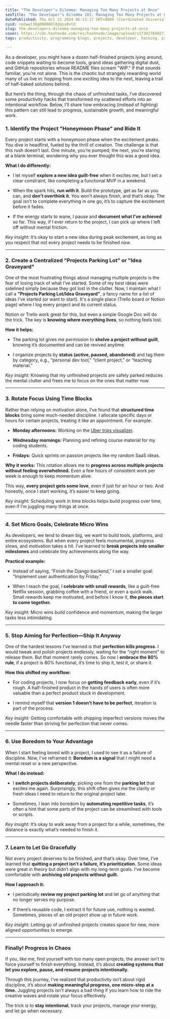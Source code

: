 ```yaml
---
title: "The Developer’s Dilemma: Managing Too Many Projects at Once"
seoTitle: "The Developer’s Dilemma 101: Managing Too Many Projects at Once"
datePublished: Thu Oct 31 2024 06:13:17 GMT+0000 (Coordinated Universal Time)
cuid: cm2wwt38q000006l8dqsa9vtd
slug: the-developers-dilemma-managing-too-many-projects-at-once
cover: https://cdn.hashnode.com/res/hashnode/image/upload/v1730278402711/b94b4e70-b12f-4efc-8525-dd672484610b.png
tags: productivity, programming-blogs, projects, developer, hacking, programming-tips, wemakedevs

---
```


As a developer, you might have a dozen half-finished projects lying around, code snippets waiting to become tools, grand ideas gathering digital dust, and GitHub repositories whose README files scream "WIP." If that sounds familiar, you’re not alone. This is the chaotic but strangely rewarding world many of us live in: hopping from one exciting idea to the next, leaving a trail of half-baked solutions behind.

But here’s the thing, through the chaos of unfinished tasks, I’ve discovered some productivity hacks that transformed my scattered efforts into an intentional workflow. Below, I’ll share how embracing (instead of fighting) this pattern can still lead to progress, sustainable growth, and meaningful work.

### 1\. Identify the Project "Honeymoon Phase" and Ride It

Every project starts with a honeymoon phase when the excitement peaks. You dive in headfirst, fueled by the thrill of creation. The challenge is that this rush doesn’t last. One minute, you’re pumped; the next, you’re staring at a blank terminal, wondering why you ever thought this was a good idea.

**What I do differently:**

* I let myself **explore a new idea guilt-free** when it excites me, but I set a clear constraint, like completing a functional MVP in a weekend.
    
* When the spark hits, **run with it**. Build the prototype, get as far as you can, and **don’t overthink it**. You won’t always finish, and that’s okay. The goal isn’t to complete everything in one go, it’s to capture the excitement before it fades.
    
* If the energy starts to wane, I pause and **document what I’ve achieved** so far. This way, if I ever return to the project, I can pick up where I left off without mental friction.
    

*Key insight:* It’s okay to start a new idea during peak excitement, as long as you respect that not every project needs to be finished *now*.

---

### 2\. Create a Centralized “Projects Parking Lot” or "Idea Graveyard"

One of the most frustrating things about managing multiple projects is the fear of losing track of what I’ve started. Some of my best ideas were sidelined simply because they got lost in the clutter. Now, I maintain what I call a **"Projects Parking Lot/Idea Graveyard"**, a fancy name for a list of ideas I’ve started (or want to start). It's a single place (Trello board or Notion page) where I log every project and its current status.

Notion or Trello work great for this, but even a simple Google Doc will do the trick. The key is **knowing where everything lives**, so nothing feels lost.

**How it helps:**

* The parking lot gives me permission to **shelve a project without guilt**, knowing it’s documented and can be revived anytime.
    
* I organize projects by **status (active, paused, abandoned)** and tag them by category, e.g., “personal dev tool,” “client project,” or “teaching material.”
    

*Key insight:* Knowing that my unfinished projects are safely parked reduces the mental clutter and frees me to focus on the ones that matter now.

---

### 3\. Rotate Focus Using Time Blocks

Rather than relying on motivation alone, I’ve found that **structured time blocks** bring some much-needed discipline. I allocate specific days or hours for certain projects, treating it like an appointment. For example:

* **Monday afternoons:** Working on the [Uber trips visualizer](https://uber-trips-visualizer.vercel.app/).
    
* **Wednesday mornings:** Planning and refining course material for my coding students.
    
* **Fridays:** Quick sprints on passion projects like my random SaaS ideas.
    

**Why it works:** This rotation allows me to **progress across multiple projects without feeling overwhelmed.** Even a few hours of consistent work per week is enough to keep momentum alive.

This way, **every project gets some love**, even if just for an hour or two. And honestly, once I start working, it’s easier to keep going.

*Key insight:* Scheduling work in time blocks helps build progress over time, even if I’m juggling many things at once.

---

### 4\. Set Micro Goals, Celebrate Micro Wins

As developers, we tend to dream big, we want to build tools, platforms, and entire ecosystems. But when every project feels monumental, progress slows, and motivation takes a hit. I’ve learned to **break projects into smaller milestones** and celebrate tiny achievements along the way.

**Practical example:**

* Instead of saying, “Finish the Django backend,” I set a smaller goal: “Implement user authentication by Friday.”
    
* When I reach the goal, I **celebrate with small rewards**, like a guilt-free Netflix session, grabbing coffee with a friend, or even a quick walk. Small rewards keep me motivated, and before I know it, **the pieces start to come together.**
    

*Key insight:* Micro wins build confidence and momentum, making the larger tasks less intimidating.

---

### 5\. Stop Aiming for Perfection—Ship It Anyway

One of the hardest lessons I’ve learned is that **perfection kills progress**. I would tweak and polish projects endlessly, waiting for the "right moment" to release them. But that moment rarely comes. So now I **embrace the 80% rule**, if a project is 80% functional, it’s time to ship it, test it, or share it.

**How this shifted my workflow:**

* For coding projects, I now focus on **getting feedback early**, even if it’s rough. A half-finished product in the hands of users is often more valuable than a perfect product stuck in development.
    
* I remind myself that **version 1 doesn’t have to be perfect**, iteration is part of the process.
    

*Key insight:* Getting comfortable with shipping imperfect versions moves the needle faster than striving for perfection that never comes.

---

### 6\. Use Boredom to Your Advantage

When I start feeling bored with a project, I used to see it as a failure of discipline. Now, I’ve reframed it: **Boredom is a signal** that I might need a mental reset or a new perspective.

**What I do instead:**

* I **switch projects deliberately**, picking one from the **parking lot** that excites me again. Surprisingly, this shift often gives me the clarity or fresh ideas I need to return to the original project later.
    
* Sometimes, I lean into boredom by **automating repetitive tasks**, it’s often a hint that some parts of the project can be streamlined with tools or scripts.
    

*Key insight:* It’s okay to walk away from a project for a while, sometimes, the distance is exactly what’s needed to finish it.

---

### 7\. Learn to Let Go Gracefully

Not every project deserves to be finished, and that’s okay. Over time, I’ve learned that **quitting a project isn’t a failure, it’s prioritization.** Some ideas were great in theory but didn’t align with my long-term goals. I’ve become comfortable with **archiving old projects without guilt.**

**How I approach it:**

* I periodically **review my project parking lot** and let go of anything that no longer serves my purpose.
    
* If there’s reusable code, I extract it for future use, nothing is wasted. Sometimes, pieces of an old project show up in future work.
    

*Key insight:* Letting go of unfinished projects creates space for new, more aligned opportunities to emerge.

---

### Finally! Progress in Chaos

If you, like me, find yourself with too many open projects, the answer isn’t to force yourself to finish everything. Instead, it’s about **creating systems that let you explore, pause, and resume projects intentionally.**

Through this journey, I’ve realized that productivity isn’t about rigid discipline, it’s about **making meaningful progress, one micro-step at a time.** Juggling projects isn’t always a bad thing if you learn how to ride the creative waves and rotate your focus effectively.

The trick is to **stay intentional**, track your projects, manage your energy, and let go when necessary.